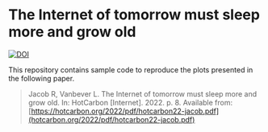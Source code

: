 # The Internet of tomorrow must sleep more and grow old

[![DOI](https://zenodo.org/badge/681628584.svg)](https://zenodo.org/badge/latestdoi/681628584)

This repository contains sample code to reproduce the plots presented in the following paper.

> Jacob R, Vanbever L. The Internet of tomorrow must sleep more and grow old. In: HotCarbon [Internet]. 2022. p. 8. Available from: [https://hotcarbon.org/2022/pdf/hotcarbon22-jacob.pdf](hotcarbon.org/2022/pdf/hotcarbon22-jacob.pdf)
